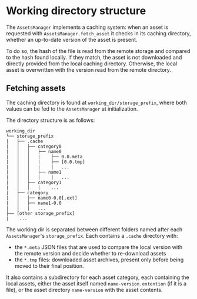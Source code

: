 # Working directory structure

The `AssetsManager` implements a caching system: when an asset is requested with 
`AssetsManager.fetch_asset` it checks in its caching directory, whether an up-to-date version of the asset is present.

To do so, the hash of the file is read from the remote storage and compared to the 
hash found locally. If they match, the asset is not downloaded and directly provided 
from the local caching directory. Otherwise, the local asset is overwritten with 
the version read from the remote directory.


## Fetching assets

The caching directory is found at `working_dir/storage_prefix`, where both values
can be fed to the `AssetsManager` at initialization. 

The directory structure is as follows:

```
working_dir
└── storage_prefix
|   ├── .cache
|   │   ├── category0
|   │   │   ├── name0
|   │   │   |    ├── 0.0.meta
|   │   │   |    ├── [0.0.tmp]
|   │   │   |    |   ...
|   │   │   ├── name1
|   │   │   |    |   ...
|   │   ├── category1
|   │   │   |    ...
|   ├── category
|   │   ├── name0-0.0[.ext]
|   │   ├── name1-0.0
|   │   |   ...
├── [other storage_prefix]
|    ...
```

The working dir is separated between different folders named after each `AssetsManager`'s
`storage_prefix`. Each contains a `.cache` directory with:
  *  the `*.meta` JSON files that are used to compare the local version with
the remote version and decide whether to re-download assets
  *  the `*.tmp` files: downloaded asset archives, present only before being moved
    to their final position.

It also contains a subdirectory for each asset category, each containing the local assets, either the asset itself named `name-version.extention`  (if it is a file), or the asset directory `name-version` with the asset contents.